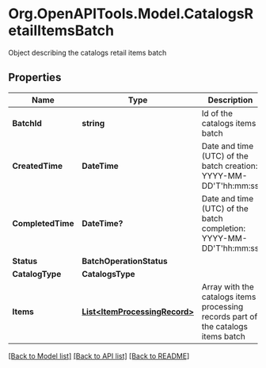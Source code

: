 # Org.OpenAPITools.Model.CatalogsRetailItemsBatch
Object describing the catalogs retail items batch

## Properties

Name | Type | Description | Notes
------------ | ------------- | ------------- | -------------
**BatchId** | **string** | Id of the catalogs items batch | [optional] 
**CreatedTime** | **DateTime** | Date and time (UTC) of the batch creation: YYYY-MM-DD&#39;T&#39;hh:mm:ss | [optional] [readonly] 
**CompletedTime** | **DateTime?** | Date and time (UTC) of the batch completion: YYYY-MM-DD&#39;T&#39;hh:mm:ss | [optional] [readonly] 
**Status** | **BatchOperationStatus** |  | [optional] 
**CatalogType** | **CatalogsType** |  | 
**Items** | [**List&lt;ItemProcessingRecord&gt;**](ItemProcessingRecord.md) | Array with the catalogs items processing records part of the catalogs items batch | [optional] 

[[Back to Model list]](../README.md#documentation-for-models) [[Back to API list]](../README.md#documentation-for-api-endpoints) [[Back to README]](../README.md)

